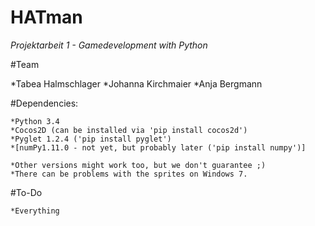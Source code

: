 # HATman
_Projektarbeit 1 - Gamedevelopment with Python_


#Team

*Tabea Halmschlager
*Johanna Kirchmaier
*Anja Bergmann

#Dependencies: 
	
	*Python 3.4 
	*Cocos2D (can be installed via 'pip install cocos2d')
	*Pyglet 1.2.4 ('pip install pyglet')
	*[numPy1.11.0 - not yet, but probably later ('pip install numpy')]

	*Other versions might work too, but we don't guarantee ;)
	*There can be problems with the sprites on Windows 7.

#To-Do
	
	*Everything 